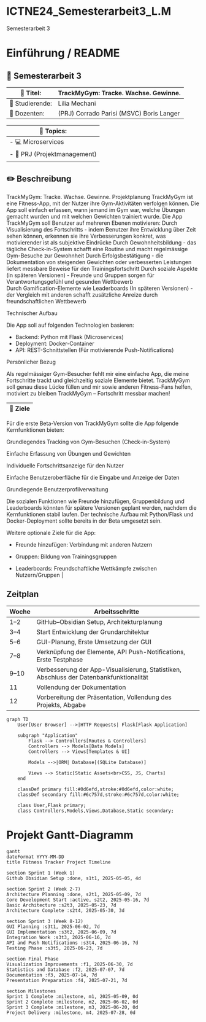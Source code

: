 # ICTNE24_Semesterarbeit3_L.M
Semesterarbeit 3
# Einführung / README
## :page_with_curl: Semesterarbeit 3


| :ticket: Titel:                   | TrackMyGym: Tracke. Wachse. Gewinne.  |
| --------------------------------- | ---------------------------------------------------------------- |
| :bust_in_silhouette: Studierende: | Lilia Mechani                                                    |
| :busts_in_silhouette: Dozenten:   | (PRJ) Corrado Parisi (MSVC) Boris Langer                        |

| :round_pushpin: Topics:               |
| ------------------------------------- |
| -  :computer: Microservices                    |
| - :paperclip: PRJ (Projektmanagement) |
|                                       |


## :pencil2: Beschreibung

TrackMyGym: Tracke. Wachse. Gewinne. 
Projektplanung 
TrackMyGym ist eine Fitness-App, mit der Nutzer ihre Gym-Aktivitäten verfolgen können. Die App soll einfach erfassen, wann jemand im Gym war, welche Übungen gemacht wurden und mit welchen Gewichten trainiert wurde. 
Die App TrackMyGym soll Benutzer auf mehreren Ebenen motivieren: 
Durch Visualisierung des Fortschritts - indem Benutzer ihre Entwicklung über Zeit sehen können, erkennen sie ihre Verbesserungen konkret, was motivierender ist als subjektive Eindrücke 
Durch Gewohnheitsbildung - das tägliche Check-in-System schafft eine Routine und macht regelmässige Gym-Besuche zur Gewohnheit 
Durch Erfolgsbestätigung - die Dokumentation von steigenden Gewichten oder verbesserten Leistungen liefert messbare Beweise für den Trainingsfortschritt 
Durch soziale Aspekte (in späteren Versionen) - Freunde und Gruppen sorgen für Verantwortungsgefühl und gesunden Wettbewerb  
Durch Gamification-Elemente wie Leaderboards (In späteren Versionen) - der Vergleich mit anderen schafft zusätzliche Anreize durch freundschaftlichen Wettbewerb 

 

Technischer Aufbau 

Die App soll auf folgenden Technologien basieren: 

- Backend: Python mit Flask (Microservices) 
- Deployment: Docker-Container 
- API: REST-Schnittstellen (Für motivierende Push-Notifications) 

 

Persönlicher Bezug 

Als regelmässiger Gym-Besucher fehlt mir eine einfache App, die meine Fortschritte trackt und gleichzeitig soziale Elemente bietet. TrackMyGym soll genau diese Lücke füllen und mir sowie anderen Fitness-Fans helfen, motiviert zu bleiben 
TrackMyGym – Fortschritt messbar machen! 


| :checkered_flag: Ziele                                                                                 |
| ------------------------------------------------------------------------------------------------------ |
Für die erste Beta-Version von TrackMyGym sollte die App folgende Kernfunktionen bieten: 

Grundlegendes Tracking von Gym-Besuchen (Check-in-System) 

Einfache Erfassung von Übungen und Gewichten 

Individuelle Fortschrittsanzeige für den Nutzer 

Einfache Benutzeroberfläche für die Eingabe und Anzeige der Daten 

Grundlegende Benutzerprofilverwaltung 

Die sozialen Funktionen wie Freunde hinzufügen, Gruppenbildung und Leaderboards könnten für spätere Versionen geplant werden, nachdem die Kernfunktionen stabil laufen. Der technische Aufbau mit Python/Flask und Docker-Deployment sollte bereits in der Beta umgesetzt sein.  

Weitere optionale Ziele für die App: 

- Freunde hinzufügen: Verbindung mit anderen Nutzern 

- Gruppen: Bildung von Trainingsgruppen 

- Leaderboards: Freundschaftliche Wettkämpfe zwischen Nutzern/Gruppen          |


## Zeitplan

| Woche     | Arbeitsschritte                                                                 |
|-----------|----------------------------------------------------------------------------------|
| 1–2       | GitHub–Obsidian Setup, Architekturplanung                                       |
| 3–4       | Start Entwicklung der Grundarchitektur                                          |
| 5–6       | GUI-Planung, Erste Umsetzung der GUI                                            |
| 7–8       | Verknüpfung der Elemente, API Push-Notifications, Erste Testphase               |
| 9–10      | Verbesserung der App-Visualisierung, Statistiken, Abschluss der Datenbankfunktionalität |
| 11        | Vollendung der Dokumentation                                                    |
| 12        | Vorbereitung der Präsentation, Vollendung des Projekts, Abgabe                  |



```mermaid
graph TD
    User[User Browser] -->|HTTP Requests| Flask[Flask Application]
    
    subgraph "Application"
        Flask --> Controllers[Routes & Controllers]
        Controllers --> Models[Data Models]
        Controllers --> Views[Templates & UI]
        
        Models -->|ORM| Database[(SQLite Database)]
        
        Views --> Static[Static Assets<br>CSS, JS, Charts]
    end
    
    classDef primary fill:#0d6efd,stroke:#0d6efd,color:white;
    classDef secondary fill:#6c757d,stroke:#6c757d,color:white;
    
    class User,Flask primary;
    class Controllers,Models,Views,Database,Static secondary;
```

# Projekt Gantt-Diagramm

```mermaid
gantt
dateFormat YYYY-MM-DD
title Fitness Tracker Project Timeline

section Sprint 1 (Week 1)
Github Obsidian Setup :done, s1t1, 2025-05-05, 4d

section Sprint 2 (Week 2-7)
Architecture Planning :done, s2t1, 2025-05-09, 7d
Core Development Start :active, s2t2, 2025-05-16, 7d
Basic Architecture :s2t3, 2025-05-23, 7d
Architecture Complete :s2t4, 2025-05-30, 3d

section Sprint 3 (Week 8-12)
GUI Planning :s3t1, 2025-06-02, 7d
GUI Implementation :s3t2, 2025-06-09, 7d
Integration Work :s3t3, 2025-06-16, 7d
API and Push Notifications :s3t4, 2025-06-16, 7d
Testing Phase :s3t5, 2025-06-23, 7d

section Final Phase
Visualization Improvements :f1, 2025-06-30, 7d
Statistics and Database :f2, 2025-07-07, 7d
Documentation :f3, 2025-07-14, 7d
Presentation Preparation :f4, 2025-07-21, 7d

section Milestones
Sprint 1 Complete :milestone, m1, 2025-05-09, 0d
Sprint 2 Complete :milestone, m2, 2025-06-02, 0d
Sprint 3 Complete :milestone, m3, 2025-06-20, 0d
Project Delivery :milestone, m4, 2025-07-28, 0d